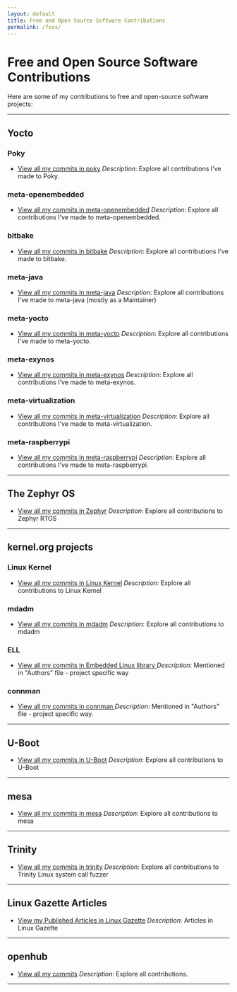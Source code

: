 ```yaml
---
layout: default
title: Free and Open Source Software Contributions
permalink: /foss/
---
```


# Free and Open Source Software Contributions

Here are some of my contributions to free and open-source software projects:

---

## Yocto

### Poky

- [View all my commits in poky](https://git.yoctoproject.org/poky/log/?qt=grep&q=Maxin)
  _Description_: Explore all contributions I've made to Poky.

### meta-openembedded

- [View all my commits in meta-openembedded](https://git.openembedded.org/meta-openembedded/log/?qt=grep&q=Maxin)
  _Description_: Explore all contributions I've made to meta-openembedded.

### bitbake

- [View all my commits in bitbake](https://git.openembedded.org/bitbake/log/?qt=grep&q=Maxin)
  _Description_: Explore all contributions I've made to bitbake.

### meta-java

- [View all my commits in meta-java](https://git.yoctoproject.org/meta-java/log/?qt=grep&q=Maxin)
  _Description_: Explore all contributions I've made to meta-java (mostly as a Maintainer)

### meta-yocto

- [View all my commits in meta-yocto](https://git.yoctoproject.org/meta-yocto/log/?qt=grep&q=Maxin)
  _Description_: Explore all contributions I've made to meta-yocto.

### meta-exynos

- [View all my commits in meta-exynos](https://github.com/xXorAa/meta-exynos/commits/master/?author=maxinbjohn)
  _Description_: Explore all contributions I've made to meta-exynos.

### meta-virtualization

- [View all my commits in meta-virtualization](https://git.yoctoproject.org/meta-virtualization/log/?qt=grep&q=Maxin+B.+John)
  _Description_: Explore all contributions I've made to meta-virtualization.

### meta-raspberrypi

- [View all my commits in meta-raspberrypi](https://git.yoctoproject.org/meta-raspberrypi/log/?qt=grep&q=Maxin)
  _Description_: Explore all contributions I've made to meta-raspberrypi.

---
## The Zephyr OS

- [View all my commits in Zephyr](https://github.com/zephyrproject-rtos/zephyr/commits/main?author=maxinbjohn)
  _Description_: Explore all contributions to Zephyr RTOS

---
## kernel.org projects

### Linux Kernel

- [View all my commits in Linux Kernel](https://git.kernel.org/pub/scm/linux/kernel/git/torvalds/linux.git/log/?qt=grep&q=Maxin+B.+John)
  _Description_: Explore all contributions to Linux Kernel

### mdadm

- [View all my commits in mdadm](https://git.kernel.org/pub/scm/utils/mdadm/mdadm.git/log/?qt=grep&q=Maxin+B.+John)
  _Description_: Explore all contributions to mdadm

### ELL

- [View all my commits in Embedded Linux library ](https://git.kernel.org/pub/scm/libs/ell/ell.git/commit/?id=622985e5c8fd3fafaa01314d3cd8b39082be0e2d)
  _Description_: Mentioned in "Authors" file - project specific way

### connman

- [View all my commits in connman ](https://git.kernel.org/pub/scm/network/connman/connman.git/commit/?id=c5c059050f6cfc11d6d06f1d7bc91d5cd2ebfa8f)
  _Description_: Mentioned in "Authors" file - project specific way.

---
## U-Boot

- [View all my commits in U-Boot](https://source.denx.de/u-boot/u-boot/-/commits/master?search=Maxin)
  _Description_: Explore all contributions to U-Boot

---
## mesa

- [View all my commits in mesa](https://gitlab.freedesktop.org/mesa/mesa/-/commits/main?search=Maxin+B.+John)
  _Description_: Explore all contributions to mesa

---
## Trinity

- [View all my commits in trinity](https://github.com/kernelslacker/trinity/commits?author=maxinbjohn)
  _Description_: Explore all contributions to Trinity Linux system call fuzzer

---
## Linux Gazette Articles

- [View my Published Articles in Linux Gazette](https://linuxgazette.net/authors/john.html)
  _Description_: Articles in Linux Gazette

---
## openhub

- [View all my commits](https://openhub.net/accounts/maxin_john/positions)
  _Description_: Explore all contributions.

---
